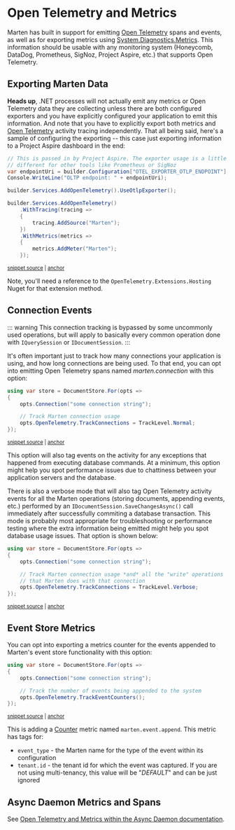 # Open Telemetry and Metrics <Badge type="tip" text="7.10" />

Marten has built in support for emitting [Open Telemetry](https://opentelemetry.io/) spans and events, as well as for exporting metrics
using [System.Diagnostics.Metrics](https://learn.microsoft.com/en-us/dotnet/core/diagnostics/metrics-instrumentation). 
This information should be usable with any monitoring system (Honeycomb, DataDog, Prometheus, SigNoz, Project Aspire, etc.)
that supports Open Telemetry. 

## Exporting Marten Data

**Heads up**, .NET processes will not actually emit any metrics or Open Telemetry data
they are collecting unless there are both configured exporters and you have explicitly
configured your application to emit this information. And note that you have to explicitly
export both metrics and [Open Telemetry](https://opentelemetry.io/) activity tracing independently. That all being
said, here's a sample of configuring the exporting -- this case just exporting information to
a Project Aspire dashboard in the end:

<!-- snippet: sample_enabling_open_telemetry_exporting_from_Marten -->
<a id='snippet-sample_enabling_open_telemetry_exporting_from_marten'></a>
```cs
// This is passed in by Project Aspire. The exporter usage is a little
// different for other tools like Prometheus or SigNoz
var endpointUri = builder.Configuration["OTEL_EXPORTER_OTLP_ENDPOINT"];
Console.WriteLine("OLTP endpoint: " + endpointUri);

builder.Services.AddOpenTelemetry().UseOtlpExporter();

builder.Services.AddOpenTelemetry()
    .WithTracing(tracing =>
    {
        tracing.AddSource("Marten");
    })
    .WithMetrics(metrics =>
    {
        metrics.AddMeter("Marten");
    });
```
<sup><a href='https://github.com/JasperFx/marten/blob/master/src/samples/AspireHeadlessTripService/Program.cs#L21-L40' title='Snippet source file'>snippet source</a> | <a href='#snippet-sample_enabling_open_telemetry_exporting_from_marten' title='Start of snippet'>anchor</a></sup>
<!-- endSnippet -->

Note, you'll need a reference to the `OpenTelemetry.Extensions.Hosting` Nuget for that
extension method. 

## Connection Events

::: warning
This connection tracking is bypassed by some uncommonly used operations, but will apply to basically every common
operation done with `IQuerySession` or `IDocumentSession`.
:::

It's often important just to track how many connections your application is using, and how long connections are being used.
To that end, you can opt into emitting Open Telemetry spans named *marten.connection* with this option:

<!-- snippet: sample_enabling_normal_level_of_connection_tracking -->
<a id='snippet-sample_enabling_normal_level_of_connection_tracking'></a>
```cs
using var store = DocumentStore.For(opts =>
{
    opts.Connection("some connection string");

    // Track Marten connection usage
    opts.OpenTelemetry.TrackConnections = TrackLevel.Normal;
});
```
<sup><a href='https://github.com/JasperFx/marten/blob/master/src/Marten.Testing/Examples/OtelSamples.cs#L11-L21' title='Snippet source file'>snippet source</a> | <a href='#snippet-sample_enabling_normal_level_of_connection_tracking' title='Start of snippet'>anchor</a></sup>
<!-- endSnippet -->

This option will also tag events on the activity for any exceptions that happened from executing database commands. At a 
minimum, this option might help you spot performance issues due to chattiness between your application servers
and the database.

There is also a verbose mode that will also tag Open Telemetry activity events for all the Marten operations
(storing documents, appending events, etc.) performed by an `IDocumentSession.SaveChangesAsync()` call immediately
after successfully commiting a database transaction. This mode is probably most appropriate for troubleshooting
or performance testing where the extra information being emitted might help you spot database usage issues. That
option is shown below:

<!-- snippet: sample_enabling_verbose_level_of_connection_tracking -->
<a id='snippet-sample_enabling_verbose_level_of_connection_tracking'></a>
```cs
using var store = DocumentStore.For(opts =>
{
    opts.Connection("some connection string");

    // Track Marten connection usage *and* all the "write" operations
    // that Marten does with that connection
    opts.OpenTelemetry.TrackConnections = TrackLevel.Verbose;
});
```
<sup><a href='https://github.com/JasperFx/marten/blob/master/src/Marten.Testing/Examples/OtelSamples.cs#L26-L37' title='Snippet source file'>snippet source</a> | <a href='#snippet-sample_enabling_verbose_level_of_connection_tracking' title='Start of snippet'>anchor</a></sup>
<!-- endSnippet -->

## Event Store Metrics

You can opt into exporting a metrics counter for the events appended to Marten's event store functionality
with this option:

<!-- snippet: sample_track_event_counters -->
<a id='snippet-sample_track_event_counters'></a>
```cs
using var store = DocumentStore.For(opts =>
{
    opts.Connection("some connection string");

    // Track the number of events being appended to the system
    opts.OpenTelemetry.TrackEventCounters();
});
```
<sup><a href='https://github.com/JasperFx/marten/blob/master/src/Marten.Testing/Examples/OtelSamples.cs#L42-L52' title='Snippet source file'>snippet source</a> | <a href='#snippet-sample_track_event_counters' title='Start of snippet'>anchor</a></sup>
<!-- endSnippet -->

This is adding a [Counter](https://learn.microsoft.com/en-us/dotnet/core/diagnostics/metrics-instrumentation) metric named `marten.event.append`.
This metric has tags for:

* `event_type` - the Marten name for the type of the event within its configuration
* `tenant.id` - the tenant id for which the event was captured. If you are not using multi-tenancy, this value will be "*DEFAULT*" and can be just ignored

## Async Daemon Metrics and Spans

See [Open Telemetry and Metrics within the Async Daemon documentation](/events/projections/async-daemon.html#open-telemetry-and-metrics).



